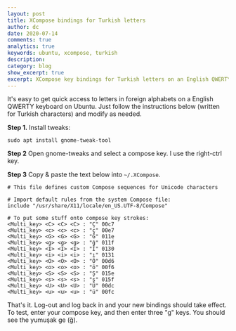 ```yaml
---
layout: post
title: XCompose bindings for Turkish letters
author: dc
date: 2020-07-14
comments: true
analytics: true
keywords: ubuntu, xcompose, turkish
description:
category: blog
show_excerpt: true
excerpt: XCompose key bindings for Turkish letters on an English QWERTY keyboard.
---
```


It's easy to get quick access to letters in foreign alphabets on a
English QWERTY keyboard on Ubuntu. Just follow the instructions below (written
for Turkish characters) and modify as needed.

**Step 1.**
Install tweaks:
```
sudo apt install gnome-tweak-tool
```

**Step 2**
Open gnome-tweaks and select a compose key. I use the right-ctrl key.

**Step 3**
Copy & paste the text below into `~/.XCompose`.

```
# This file defines custom Compose sequences for Unicode characters

# Import default rules from the system Compose file:
include "/usr/share/X11/locale/en_US.UTF-8/Compose"

# To put some stuff onto compose key strokes:
<Multi_key> <C> <C> <C> : "Ç" 00c7
<Multi_key> <c> <c> <c> : "ç" 00e7
<Multi_key> <G> <G> <G> : "Ğ" 011e
<Multi_key> <g> <g> <g> : "ğ" 011f
<Multi_key> <I> <I> <I> : "İ" 0130
<Multi_key> <i> <i> <i> : "ı" 0131
<Multi_key> <O> <O> <O> : "Ö" 00d6
<Multi_key> <o> <o> <o> : "ö" 00f6
<Multi_key> <S> <S> <S> : "Ş" 015e
<Multi_key> <s> <s> <s> : "ş" 015f
<Multi_key> <U> <U> <U> : "Ü" 00dc
<Multi_key> <u> <u> <u> : "ü" 00fc
```

That's it. Log-out and log back in and your new bindings should take effect.
To test, enter your compose key, and then enter three "g" keys. You should see
the yumuşak ge (ğ).
